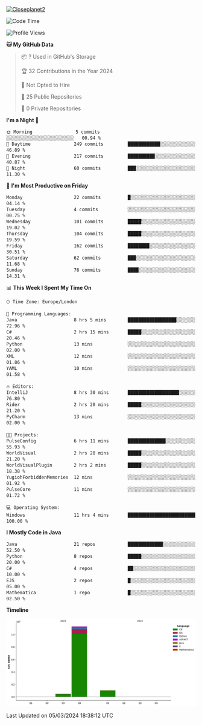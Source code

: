 [![Closeplanet2](https://github-readme-stats.vercel.app/api?username=Closeplanet2&show_icons=true&theme=tokyonight&count_private=true)]([https://github.com/Closeplanet2])

<!--START_SECTION:waka-->
![Code Time](http://img.shields.io/badge/Code%20Time-398%20hrs%2052%20mins-blue)

![Profile Views](http://img.shields.io/badge/Profile%20Views-0-blue)

**🐱 My GitHub Data** 

> 📦 ? Used in GitHub's Storage 
 > 
> 🏆 32 Contributions in the Year 2024
 > 
> 🚫 Not Opted to Hire
 > 
> 📜 25 Public Repositories 
 > 
> 🔑 0 Private Repositories 
 > 
**I'm a Night 🦉** 

```text
🌞 Morning                5 commits           ░░░░░░░░░░░░░░░░░░░░░░░░░   00.94 % 
🌆 Daytime                249 commits         ████████████░░░░░░░░░░░░░   46.89 % 
🌃 Evening                217 commits         ██████████░░░░░░░░░░░░░░░   40.87 % 
🌙 Night                  60 commits          ███░░░░░░░░░░░░░░░░░░░░░░   11.30 % 
```
📅 **I'm Most Productive on Friday** 

```text
Monday                   22 commits          █░░░░░░░░░░░░░░░░░░░░░░░░   04.14 % 
Tuesday                  4 commits           ░░░░░░░░░░░░░░░░░░░░░░░░░   00.75 % 
Wednesday                101 commits         █████░░░░░░░░░░░░░░░░░░░░   19.02 % 
Thursday                 104 commits         █████░░░░░░░░░░░░░░░░░░░░   19.59 % 
Friday                   162 commits         ████████░░░░░░░░░░░░░░░░░   30.51 % 
Saturday                 62 commits          ███░░░░░░░░░░░░░░░░░░░░░░   11.68 % 
Sunday                   76 commits          ████░░░░░░░░░░░░░░░░░░░░░   14.31 % 
```


📊 **This Week I Spent My Time On** 

```text
🕑︎ Time Zone: Europe/London

💬 Programming Languages: 
Java                     8 hrs 5 mins        ██████████████████░░░░░░░   72.96 % 
C#                       2 hrs 15 mins       █████░░░░░░░░░░░░░░░░░░░░   20.46 % 
Python                   13 mins             ░░░░░░░░░░░░░░░░░░░░░░░░░   02.00 % 
XML                      12 mins             ░░░░░░░░░░░░░░░░░░░░░░░░░   01.86 % 
YAML                     10 mins             ░░░░░░░░░░░░░░░░░░░░░░░░░   01.58 % 

🔥 Editors: 
IntelliJ                 8 hrs 30 mins       ███████████████████░░░░░░   76.80 % 
Rider                    2 hrs 20 mins       █████░░░░░░░░░░░░░░░░░░░░   21.20 % 
PyCharm                  13 mins             ░░░░░░░░░░░░░░░░░░░░░░░░░   02.00 % 

🐱‍💻 Projects: 
PulseConfig              6 hrs 11 mins       ██████████████░░░░░░░░░░░   55.93 % 
WorldVisual              2 hrs 20 mins       █████░░░░░░░░░░░░░░░░░░░░   21.20 % 
WorldVisualPlugin        2 hrs 2 mins        █████░░░░░░░░░░░░░░░░░░░░   18.38 % 
YugiohForbiddenMemories  12 mins             ░░░░░░░░░░░░░░░░░░░░░░░░░   01.92 % 
PulseCore                11 mins             ░░░░░░░░░░░░░░░░░░░░░░░░░   01.72 % 

💻 Operating System: 
Windows                  11 hrs 4 mins       █████████████████████████   100.00 % 
```

**I Mostly Code in Java** 

```text
Java                     21 repos            █████████████░░░░░░░░░░░░   52.50 % 
Python                   8 repos             █████░░░░░░░░░░░░░░░░░░░░   20.00 % 
C#                       4 repos             ██░░░░░░░░░░░░░░░░░░░░░░░   10.00 % 
EJS                      2 repos             █░░░░░░░░░░░░░░░░░░░░░░░░   05.00 % 
Mathematica              1 repo              █░░░░░░░░░░░░░░░░░░░░░░░░   02.50 % 
```



**Timeline**

![Lines of Code chart](https://raw.githubusercontent.com/Closeplanet2/Closeplanet2/main/assets/bar_graph.png)


 Last Updated on 05/03/2024 18:38:12 UTC
<!--END_SECTION:waka-->
